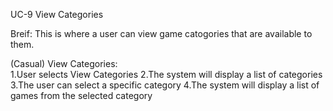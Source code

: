 UC-9 View Categories

Breif:
This is where a user can view game catogories that are available to them.

(Casual)
View Categories:  
1.User selects View Categories
2.The system will display a list of categories
3.The user can select a specific category
4.The system will display a list of games from the selected category
